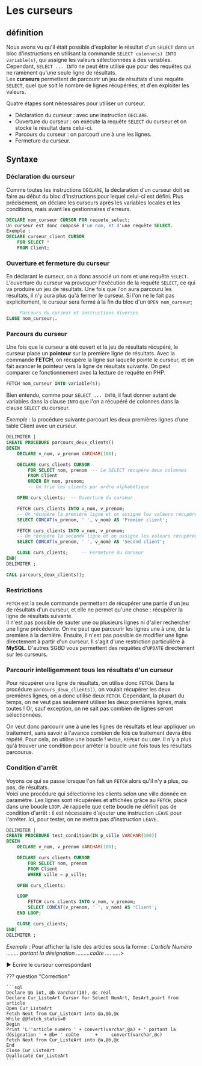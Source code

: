 # Les curseurs

## définition

Nous avons vu qu'il était possible d'exploiter le résultat d'un `SELECT` dans un bloc d'instructions en utilisant la commande `SELECT colonne(s) INTO variable(s)`, qui assigne les valeurs sélectionnées à des variables.<br />
Cependant, `SELECT ... INTO`  ne peut être utilisé que pour des requêtes qui ne ramènent qu'une seule ligne de résultats.<br />
Les **curseurs** permettent de parcourir un jeu de résultats d'une requête `SELECT`, quel que soit le nombre de lignes récupérées, et d'en exploiter les valeurs.<br />

Quatre étapes sont nécessaires pour utiliser un curseur.<br />
- Déclaration du curseur : avec une instruction `DECLARE`.<br />
- Ouverture du curseur : on exécute la requête `SELECT` du curseur et on stocke le résultat dans celui-ci.<br />
- Parcours du curseur : on parcourt une à une les lignes.<br />
- Fermeture du curseur.

## Syntaxe

###  Déclaration du curseur

Comme toutes les instructions `DECLARE`, la déclaration d'un curseur doit se faire au début du bloc d'instructions pour lequel celui-ci est défini. Plus précisément, on déclare les curseurs après les variables locales et les conditions, mais avant les gestionnaires d'erreurs.

```sql
DECLARE nom_curseur CURSOR FOR requete_select;
Un curseur est donc composé d'un nom, et d'une requête SELECT.
Exemple :
DECLARE curseur_client CURSOR 
    FOR SELECT * 
    FROM Client;
```

### Ouverture et fermeture du curseur

En déclarant le curseur, on a donc associé un nom et une requête `SELECT`. L'ouverture du curseur va provoquer l'exécution de la requête `SELECT`, ce qui va produire un jeu de résultats. Une fois que l'on aura parcouru les résultats, il n'y aura plus qu'à fermer le curseur. Si l'on ne le fait pas explicitement, le curseur sera fermé à la fin du bloc d'un `OPEN nom_curseur`;

```sql
  -- Parcours du curseur et instructions diverses
CLOSE nom_curseur;.
```

### Parcours du curseur

Une fois que le curseur a été ouvert et le jeu de résultats récupéré, le curseur place un **pointeur** sur la première ligne de résultats. Avec la commande **FETCH**, on récupère la ligne sur laquelle pointe le curseur, et on fait avancer le pointeur vers la ligne de résultats suivante. On peut comparer ce fonctionnement avec la lecture de requête en PHP.

```sql
FETCH nom_curseur INTO variable(s);
```

Bien entendu, comme pour `SELECT ... INTO`, il faut donner autant de variables dans la clause `INTO`  que l'on a récupéré de colonnes dans la clause `SELECT`  du curseur.

*Exemple :* la procédure suivante parcourt les deux premières lignes d’une table Client avec un curseur.

```sql
DELIMITER |
CREATE PROCEDURE parcours_deux_clients()
BEGIN
    DECLARE v_nom, v_prenom VARCHAR(100);

    DECLARE curs_clients CURSOR
        FOR SELECT nom, prenom  -- Le SELECT récupère deux colonnes
        FROM Client
        ORDER BY nom, prenom;   
        -- On trie les clients par ordre alphabétique

    OPEN curs_clients;  -- Ouverture du curseur

    FETCH curs_clients INTO v_nom, v_prenom;    
    -- On récupère la première ligne et on assigne les valeurs récupérées à nos variables locales
    SELECT CONCAT(v_prenom, ' ', v_nom) AS 'Premier client';

    FETCH curs_clients INTO v_nom, v_prenom;
    -- On récupère la seconde ligne et on assigne les valeurs récupérées à nos variables locales
    SELECT CONCAT(v_prenom, ' ', v_nom) AS 'Second client';

    CLOSE curs_clients;     -- Fermeture du curseur
END|
DELIMITER ;

CALL parcours_deux_clients();
```

### Restrictions

`FETCH`  est la seule commande permettant de récupérer une partie d'un jeu de résultats d'un curseur, et elle ne permet qu'une chose : récupérer la ligne de résultats suivante.<br />
Il n'est pas possible de sauter une ou plusieurs lignes ni d'aller rechercher une ligne précédente. On ne peut que parcourir les lignes une à une, de la première à la dernière. Ensuite, il n'est pas possible de modifier une ligne directement à partir d'un curseur. Il s'agit d'une restriction particulière à **MySQL**. D'autres SGBD vous permettent des requêtes d'`UPDATE` directement sur les curseurs.

### Parcourir intelligemment tous les résultats d'un curseur

Pour récupérer une ligne de résultats, on utilise donc `FETCH`. Dans la procédure `parcours_deux_clients()`, on voulait récupérer les deux premières lignes, on a donc utilisé deux `FETCH`. Cependant, la plupart du temps, on ne veut pas seulement utiliser les deux premières lignes, mais toutes ! Or, sauf exception, on ne sait pas combien de lignes seront sélectionnées.<br />

On veut donc parcourir une à une les lignes de résultats et leur appliquer un traitement, sans savoir à l'avance combien de fois ce traitement devra être répété. Pour cela, on utilise une boucle ! `WHILE`, `REPEAT` ou `LOOP`. Il n'y a plus qu'à trouver une condition pour arrêter la boucle une fois tous les résultats parcourus.

### Condition d'arrêt

Voyons ce qui se passe lorsque l'on fait un `FETCH` alors qu'il n'y a plus, ou pas, de résultats.<br />
Voici une procédure qui sélectionne les clients selon une ville donnée en paramètre. Les lignes sont récupérées et affichées grâce au `FETCH`, placé dans une boucle `LOOP`. Je rappelle que cette boucle ne définit pas de condition d'arrêt : il est nécessaire d'ajouter une instruction `LEAVE`  pour l'arrêter. Ici, pour tester, on ne mettra pas d'instruction `LEAVE`.

```sql
DELIMITER |
CREATE PROCEDURE test_condition(IN p_ville VARCHAR(100))
BEGIN
    DECLARE v_nom, v_prenom VARCHAR(100);

    DECLARE curs_clients CURSOR
        FOR SELECT nom, prenom
        FROM Client
        WHERE ville = p_ville;

    OPEN curs_clients;                                    

    LOOP                                                  
        FETCH curs_clients INTO v_nom, v_prenom;                   
        SELECT CONCAT(v_prenom, ' ', v_nom) AS 'Client';
    END LOOP;

    CLOSE curs_clients; 
END|
DELIMITER ;
```

*Exemple :* Pour afficher la liste des articles sous la forme :
<em>L'article Numéro ........  portant la désignation ………coûte …. …..</em>>

▶️ Ecrire le curseur correspondant 

??? question "Correction"

    ```sql
    Declare @a int, @b Varchar(10), @c real
    Declare Cur_ListeArt Cursor for Select NumArt, DesArt,puart from article
    Open Cur_ListeArt
    Fetch Next from Cur_ListeArt into @a,@b,@c
    While @@fetch_status=0
    Begin
    Print 'L''article numéro ' + convert(varchar,@a) + ' portant la désignation ' + @b+ ' coûte    ' +     convert(varchar,@c)
    Fetch Next from Cur_ListeArt into @a,@b,@c
    End
    Close Cur_ListeArt
    Deallocate Cur_ListeArt
    ```
